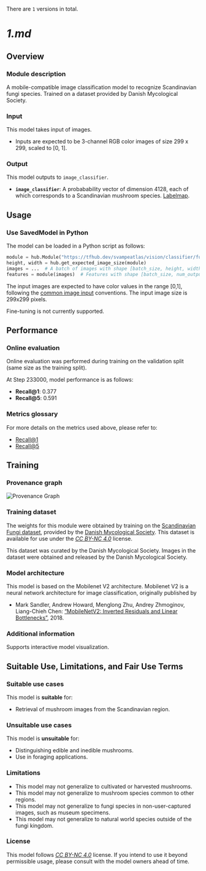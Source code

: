 There are `1` versions in total.

# _1.md_
## Overview

### Module description

A mobile-compatible image classification model to recognize Scandinavian fungi
species. Trained on a dataset provided by Danish Mycological Society.

### Input

This model takes input of images.

*   Inputs are expected to be 3-channel RGB color images of size 299 x 299,
    scaled to [0, 1].

### Output

This model outputs to `image_classifier`.

*   **`image_classifier`**: A probabability vector of dimension 4128, each of
    which corresponds to a Scandinavian mushroom species.
    [Labelmap](https://www.gstatic.com/aihub/tfhub/labelmaps/fungiv2_labelmap.csv).

## Usage

### Use SavedModel in Python

The model can be loaded in a Python script as follows:

```python
module = hub.Module("https://tfhub.dev/svampeatlas/vision/classifier/fungi_mobile_V1/1")
height, width = hub.get_expected_image_size(module)
images = ...  # A batch of images with shape [batch_size, height, width, 3].
features = module(images)  # Features with shape [batch_size, num_outputs].
```

The input images are expected to have color values in the range [0,1], following
the
[common image input](https://www.tensorflow.org/hub/common_signatures/images#input)
conventions. The input image size is 299x299 pixels.

Fine-tuning is not currently supported.

## Performance

### Online evaluation

Online evaluation was performed during training on the validation split (same
size as the training split).

At Step 233000, model performance is as follows:

*   **Recall@1**: 0.377
*   **Recall@5**: 0.591

### Metrics glossary

For more details on the metrics used above, please refer to:

*   [Recall@1](https://www.tensorflow.org/api_docs/python/tf/metrics/recall_at_k)
*   [Recall@5](https://www.tensorflow.org/api_docs/python/tf/metrics/recall_at_k)

## Training

### Provenance graph

![Provenance Graph](https://www.gstatic.com/aihub/tfhub/provenance_graphs/fungimobilev1_public.svg)

### Training dataset

The weights for this module were obtained by training on the
[Scandinavian Fungi dataset](https://www.gbif.org/dataset/84d26682-f762-11e1-a439-00145eb45e9a),
provided by the [Danish Mycological Society](http://www.svampe.dk/). This
dataset is available for use under the
*[CC BY-NC 4.0](https://creativecommons.org/licenses/by-nc/4.0/)* license.

This dataset was curated by the Danish Mycological Society. Images in the
dataset were obtained and released by the Danish Mycological Society.

### Model architecture

This model is based on the Mobilenet V2 architecture. Mobilenet V2 is a neural
network architecture for image classification, originally published by

*   Mark Sandler, Andrew Howard, Menglong Zhu, Andrey Zhmoginov, Liang-Chieh
    Chen:
    [“MobileNetV2: Inverted Residuals and Linear Bottlenecks”](https://arxiv.org/abs/1801.04381), 2018.

### Additional information

Supports interactive model visualization.

## Suitable Use, Limitations, and Fair Use Terms

### Suitable use cases

This model is **suitable** for:

*   Retrieval of mushroom images from the Scandinavian region.

### Unsuitable use cases

This model is **unsuitable** for:

*   Distinguishing edible and inedible mushrooms.
*   Use in foraging applications.

### Limitations

*   This model may not generalize to cultivated or harvested mushrooms.
*   This model may not generalize to mushroom species common to other regions.
*   This model may not generalize to fungi species in non-user-captured images,
    such as museum specimens.
*   This model may not generalize to natural world species outside of the fungi
    kingdom.

### License

This model follows
*[CC BY-NC 4.0](https://creativecommons.org/licenses/by-nc/4.0/)* license. If
you intend to use it beyond permissible usage, please consult with the model
owners ahead of time.